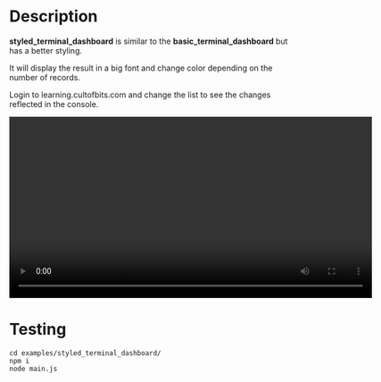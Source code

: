 # Description

**styled_terminal_dashboard** is similar to the **basic_terminal_dashboard** but has a better styling.

It will display the result in a big font and change color depending on the number of records.

Login to learning.cultofbits.com and change the list to see the changes reflected in the console.

<video controls width="650">
    <source src="https://share.descript.com/embed/rN6Wu3axjOY">
    Sorry, your browser doesn't support embedded videos.
</video>

# Testing 

```
cd examples/styled_terminal_dashboard/
npm i 
node main.js
```

